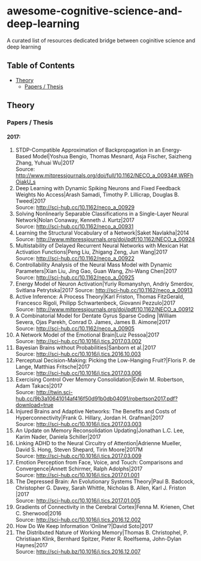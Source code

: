 # awesome-cognitive-science-and-deep-learning
 A curated list of resources dedicated bridge between coginitive science and deep learning
## Table of Contents
 - [Theory](#theory)
   - [Papers / Thesis](#papers--thesis)

## Theory
### Papers / Thesis
#### 2017: 
 1. STDP-Compatible Approximation of Backpropagation in an Energy-Based Model|Yoshua Bengio, Thomas Mesnard, Asja Fischer, Saizheng Zhang, Yuhuai Wu|2017 <br>
    Source: http://www.mitpressjournals.org/doi/full/10.1162/NECO_a_00934#.WRFhOiakU_s
 2. Deep Learning with Dynamic Spiking Neurons and Fixed Feedback Weights No Access|Arash Samadi, Timothy P. Lillicrap, Douglas B. Tweed|2017 <br>
    Source: http://sci-hub.cc/10.1162/neco_a_00929
 3. Solving Nonlinearly Separable Classifications in a Single-Layer Neural Network|Nolan Conaway, Kenneth J. Kurtz|2017<br>
    Source: http://sci-hub.cc/10.1162/neco_a_00931
 4. Learning the Structural Vocabulary of a Network|Saket Navlakha|2014<br>
    Source: http://www.mitpressjournals.org/doi/pdf/10.1162/NECO_a_00924
 5. Multistability of Delayed Recurrent Neural Networks with Mexican Hat Activation Functions|Peng Liu, Zhigang Zeng, Jun Wang|2017<br>
    Source: http://sci-hub.cc/10.1162/neco_a_00922
 6. Controllability Analysis of the Neural Mass Model with Dynamic Parameters|Xian Liu, Jing Gao, Guan Wang, Zhi-Wang Chen|2017<br>
    Source: http://sci-hub.cc/10.1162/neco_a_00925
 7. Energy Model of Neuron Activation|Yuriy Romanyshyn, Andriy Smerdov, Svitlana Petrytska|2017
    Source: http://sci-hub.cc/10.1162/neco_a_00913
 8. Active Inference: A Process Theory|Karl Friston, Thomas FitzGerald, Francesco Rigoli, Philipp Schwartenbeck, Giovanni Pezzulo|2017<br>
    Source: http://www.mitpressjournals.org/doi/pdf/10.1162/NECO_a_00912
 9. A Combinatorial Model for Dentate Gyrus Sparse Coding |William Severa, Ojas Parekh, Conrad D. James, James B. Aimone|2017<br>
    Source: http://sci-hub.cc/10.1162/neco_a_00905
 10. A Network Model of the Emotional Brain|Luiz Pessoa|2017<br>
    Source: http://sci-hub.cc/10.1016/j.tics.2017.03.002
 11. Bayesian Brains without Probabilities|Sanborn et al.|2017<br>
    Source: http://sci-hub.cc/10.1016/j.tics.2016.10.003
 12. Perceptual Decision-Making: Picking the Low-Hanging Fruit?|Floris P. de Lange, Matthias Fritsche|2017<br>
    Source: http://sci-hub.cc/10.1016/j.tics.2017.03.006
 13. Exercising Control Over Memory Consolidation|Edwin M. Robertson, Adam Takacs|2017<br>
    Source: http://twin.sci-hub.cc/9b3a10641014af416f50d91b0db04091/robertson2017.pdf?download=true
 14. Injured Brains and Adaptive Networks: The Benefits and Costs of Hyperconnectivity|Frank G. Hillary, Jordan H. Grafman|2017<br>
    Source: http://sci-hub.cc/10.1016/j.tics.2017.03.003
 15. An Update on Memory Reconsolidation Updating|Jonathan L.C. Lee, Karim Nader, Daniela Schiller|2017<br>
 16. Linking ADHD to the Neural Circuitry of Attention|Adrienne Mueller, David S. Hong, Steven Shepard, Tirin Moore|2017M<br>
    Source: http://sci-hub.cc/10.1016/j.tics.2017.03.009
 17. Emotion Perception from Face, Voice, and Touch: Comparisons and Convergence|Annett Schirmer, Ralph Adolphs|2017<br>
    Source: http://sci-hub.cc/10.1016/j.tics.2017.01.001
 18. The Depressed Brain: An Evolutionary Systems Theory|Paul B. Badcock, Christopher G. Davey, Sarah Whittle, Nicholas B. Allen, Karl J. Friston |2017 <br>
    Source: http://sci-hub.cc/10.1016/j.tics.2017.01.005
19. Gradients of Connectivity in the Cerebral Cortex|Fenna M. Krienen, Chet C. Sherwood|2016<br>
    Source: http://sci-hub.cc/10.1016/j.tics.2016.12.002
20. How Do We Keep Information ‘Online’?|David Soto|2017 <br>
21. The Distributed Nature of Working Memory|Thomas B. Christophel, P. Christiaan Klink, Bernhard Spitzer, Pieter R. Roelfsema, John-Dylan Haynes|2017 <br>
   Source: http://sci-hub.bz/10.1016/j.tics.2016.12.007

 
 


 
